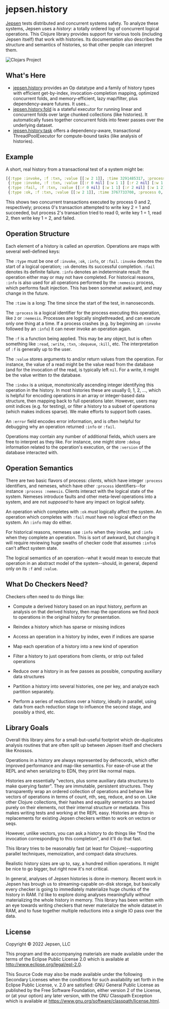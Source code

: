 # jepsen.history

[Jepsen](https://jepsen.io) tests distributed and concurrent systems safety. To
analyze these systems, Jepsen uses a *history*: a totally ordered log of
concurrent logical operations. This Clojure library provides support for
various tools (including Jepsen itself) that work with histories. Its
documentation also describes the structure and semantics of histories, so that
other people can interpret them.

![Clojars Project](https://img.shields.io/clojars/v/io.jepsen/history.svg)

## What's Here

- [jepsen.history](src/jepsen/history.clj) provides an Op datatype and a family
  of history types with efficient get-by-index, invocation-completion mapping,
  optimized concurrent folds, and memory-efficient, lazy map/filter, plus
  dependency-aware futures. It uses...
- [jepsen.history.fold](src/jepsen/history/fold.clj) is a stateful executor for
  running linear and concurrent folds over large chunked collections (like
  histories). It automatically fuses together concurrent folds into fewer
  passes over the underlying dataset.
- [jepsen.history.task](src/jepsen/history/task.clj) offers a dependency-aware,
  transactional ThreadPoolExecutor for compute-bound tasks (like analysis of
  histories).

## Example

A short, real history from a transactional test of a system might be:

```clj
[{:type :invoke, :f :txn, :value [[:w 2 1]], :time 3291485317, :process 0, :index 0}
 {:type :invoke, :f :txn, :value [[:r 0 nil] [:w 1 1] [:r 2 nil] [:w 1 2]], :time 3296209422, :process 2, :index 1}
 {:type :fail, :f :txn, :value [[:r 0 nil] [:w 1 1] [:r 2 nil] [:w 1 2]], :time 3565403674, :process 2, :index 2, :error [:duplicate-key "etcdserver: duplicate key given in txn request"]}
 {:type :ok, :f :txn, :value [[:w 2 1]], :time 3767733708, :process 0, :index 3}]
```

This shows two concurrent transactions executed by process 0 and 2,
respectively; process 0's transaction attempted to write key 2 = 1 and
succeeded, but process 2's transaction tried to read 0, write key 1 = 1, read
2, then write key 1 = 2, and failed.

## Operation Structure

Each element of a history is called an *operation*. Operations are maps with
several well-defined keys:

The `:type` must be one of `:invoke`, `:ok`, `:info`, or `:fail`. `:invoke`
denotes the start of a logical operation; `:ok` denotes its successful
completion. `:fail` denotes its definite failure. `:info` denotes an
indeterminate result: the operation either may or may not have completed. For
historical reasons, `:info` is also used for all operations performed by the
`:nemesis` process, which performs fault injection. This has been somewhat
awkward, and may change in the future.

The `:time` is a long: The time since the start of the test, in nanoseconds.

The `:process` is a logical identifier for the process executing this
operation, like `2` or `:nemesis`. Processes are logically singlethreaded, and
can execute only one thing at a time. If a process crashes (e.g. by beginning
an `:invoke` followed by an `:info`) it can never invoke an operation again.

The `:f` is a function being applied. This may be any object, but is often
something like `:read`, `:write`, `:txn`, `:dequeue`, `:kill`, etc. The
interpretation of `:f` is generally up to the user.

The `:value` stores arguments to and/or return values from the operation. For
instance, the value of a read might be the value read from the database (and
for the invocation of the read, is typically left `nil`. For a write, it might
be the value written *to* the database.

The `:index` is a unique, monotonically ascending integer identifying this
operation in the history. In most histories these are usually 0, 1, 2, ...,
which is helpful for encoding operations in an array or integer-based data
structure, then mapping back to full operations later. However, users may omit
indices (e.g. for testing), or filter a history to a subset of operations
(which makes indices sparse). We make efforts to support both cases.

An `:error` field encodes error information, and is often helpful for debugging
why an operation returned `:info` or `:fail`.

Operations may contain any number of additional fields, which users are free to
interpret as they like. For instance, one might store `:debug` information
related to the operation's execution, or the `:version` of the database
interacted with.

## Operation Semantics

There are two basic flavors of process: *clients*, which have integer
`:process` identifiers, and nemeses, which have other `:process`
identifiers--for instance `:process :nemesis`. Clients interact with the
logical state of the system. Nemeses introduce faults and other meta-level
operations into a system, and are not *supposed* to have any impact on logical
safety.

An operation which completes with `:ok` *must* logically affect the system. An operation which completes with `:fail` *must* have no logical effect on the system. An `:info` may do either.

For historical reasons, nemeses use `:info` when they invoke, and `:info` when
they complete an operation. This is sort of awkward, but changing it will
require reviewing huge swaths of checker code that assumes `:info`s can't
affect system state.

The logical semantics of an operation--what it would mean to execute that
operation in an abstract model of the system--should, in general, depend only
on its `:f` and `:value`.

## What Do Checkers Need?

Checkers often need to do things like:

- Compute a derived history based on an input history, perform an analysis on
  that derived history, then map the operations we find *back* to operations in
  the original history for presentation.

- Reindex a history which has sparse or missing indices

- Access an operation in a history by index, even if indices are sparse

- Map each operation of a history into a new kind of operation

- Filter a history to just operations from clients, or strip out failed
  operations

- Reduce over a history in as few passes as possible, computing auxiliary data
  structures

- Partition a history into several histories, one per key, and analyze each
  partition separately.

- Perform a series of reductions over a history, ideally in parallel, using
  data from each reduction stage to influence the second stage, and possibly a
  third, etc.

## Library Goals

Overall this library aims for a small-but-useful footprint which de-duplicates
analysis routines that are often split up between Jepsen itself and checkers
like Knossos.

Operations in a history are always represented by defrecords, which offer
improved performance and map-like semantics. For ease-of-use at the REPL and
when serializing to EDN, they print like normal maps.

Histories are essentially "vectors, plus some auxiliary data structures to make
querying faster". They are immutable, persistent structures. They transparently
wrap an ordered collection of operations and behave like vectors of operations
in terms of count, nth, seq, reduce, and so on. Like other Clojure collections,
their hashes and equality semantics are based purely on their elements, not
their internal structure or metadata. This makes writing tests and working at
the REPL easy. Histories are drop-in replacements for existing Jepsen checkers
written to work on vectors or seqs.

However, unlike vectors, you can ask a history to do things like "find the
invocation corresponding to this completion", and it'll do that fast.

This library tries to be reasonably fast (at least for Clojure)--supporting
parallel techniques, memoization, and compact data structures.

Realistic history sizes are up to, say, a hundred million operations. It might
be nice to go bigger, but right now it's not critical.

In general, analyses of Jepsen histories is done in-memory. Recent work in
Jepsen has brough us to streaming-capable on-disk storage, but basically every
checker is going to immediately materialize huge chunks of the history in RAM.
I'd like to explore doing analyses meaningfully *without* materializing the
whole history in memory. This library has been written with an eye towards
writing checkers that never materialize the whole dataset in RAM, and to fuse
together multiple reductions into a single IO pass over the data.

## License

Copyright © 2022 Jepsen, LLC

This program and the accompanying materials are made available under the
terms of the Eclipse Public License 2.0 which is available at
http://www.eclipse.org/legal/epl-2.0.

This Source Code may also be made available under the following Secondary
Licenses when the conditions for such availability set forth in the Eclipse
Public License, v. 2.0 are satisfied: GNU General Public License as published by
the Free Software Foundation, either version 2 of the License, or (at your
option) any later version, with the GNU Classpath Exception which is available
at https://www.gnu.org/software/classpath/license.html.
